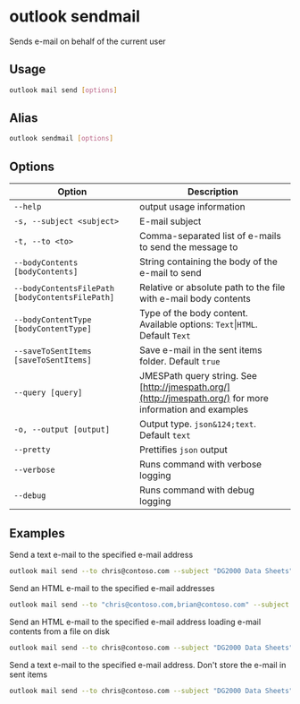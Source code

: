# outlook sendmail

Sends e-mail on behalf of the current user

## Usage

```sh
outlook mail send [options]
```

## Alias

```sh
outlook sendmail [options]
```

## Options

Option|Description
------|-----------
`--help`|output usage information
`-s, --subject <subject>`|E-mail subject
`-t, --to <to>`|Comma-separated list of e-mails to send the message to
`--bodyContents [bodyContents]`|String containing the body of the e-mail to send
`--bodyContentsFilePath [bodyContentsFilePath]`|Relative or absolute path to the file with e-mail body contents
`--bodyContentType [bodyContentType]`|Type of the body content. Available options: `Text`&#x7c;`HTML`. Default `Text`
`--saveToSentItems [saveToSentItems]`|Save e-mail in the sent items folder. Default `true`
`--query [query]`|JMESPath query string. See [http://jmespath.org/](http://jmespath.org/) for more information and examples
`-o, --output [output]`|Output type. <code>json&124;text</code>. Default `text`
`--pretty`|Prettifies `json` output
`--verbose`|Runs command with verbose logging
`--debug`|Runs command with debug logging

## Examples

Send a text e-mail to the specified e-mail address

```sh
outlook mail send --to chris@contoso.com --subject "DG2000 Data Sheets" --bodyContents "The latest data sheets are in the team site"
```

Send an HTML e-mail to the specified e-mail addresses

```sh
outlook mail send --to "chris@contoso.com,brian@contoso.com" --subject "DG2000 Data Sheets" --bodyContents "The latest data sheets are in the <a href="https://contoso.sharepoint.com/sites/marketing">team site</a>" --bodyContentType HTML
```

Send an HTML e-mail to the specified e-mail address loading e-mail contents from a file on disk

```sh
outlook mail send --to chris@contoso.com --subject "DG2000 Data Sheets" --bodyContentsFilePath email.html --bodyContentType HTML
```

Send a text e-mail to the specified e-mail address. Don't store the e-mail in sent items

```sh
outlook mail send --to chris@contoso.com --subject "DG2000 Data Sheets" --bodyContents "The latest data sheets are in the team site" --saveToSentItems false
```
